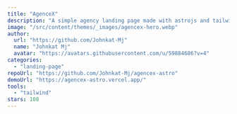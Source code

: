 ```yaml
---
title: "AgenceX"
description: "A simple agency landing page made with astrojs and tailwindcss."
image: "/src/content/themes/_images/agencex-hero.webp"
author:
  url: "https://github.com/Johnkat-Mj"
  name: "Johnkat Mj"
  avatar: "https://avatars.githubusercontent.com/u/59884686?v=4"
categories:
  - "landing-page"
repoUrl: "https://github.com/Johnkat-Mj/agencex-astro"
demoUrl: "https://agencex-astro.vercel.app/"
tools:
  - "tailwind"
stars: 108
---
```

